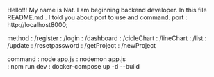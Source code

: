 Hello!!! My name is Nat.
I am beginning backend developer.
In this file README.md . I told you about port to use and command.
port :  http://localhost8000;

method  : /register
        : /login
        : /dashboard
        : /cicleChart
        : /lineChart
        : /list
        : /update
        : /resetpassword
        : /getProject
        : /newProject

command :  node app.js
        :  nodemon app.js  
        :  npm run dev
        :  docker-compose up -d --build
